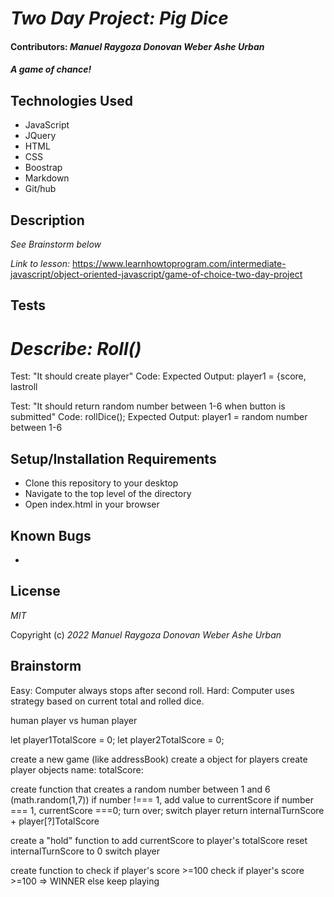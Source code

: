 # _Two Day Project: Pig Dice_

#### Contributors: _Manuel Raygoza_ _Donovan Weber_ _Ashe Urban_

#### _A game of chance!_


## Technologies Used

* JavaScript
* JQuery
* HTML
* CSS
* Boostrap
* Markdown
* Git/hub

## Description

_See Brainstorm below_

_Link to lesson:_ https://www.learnhowtoprogram.com/intermediate-javascript/object-oriented-javascript/game-of-choice-two-day-project

## Tests
# _Describe: Roll()_

Test: "It should create player"
Code: 
Expected Output: player1 = {score, lastroll

Test: "It should return random number between 1-6 when button is submitted"
Code: rollDice();
Expected Output: player1 = random number between 1-6

## Setup/Installation Requirements

* Clone this repository to your desktop
* Navigate to the top level of the directory
* Open index.html in your browser

## Known Bugs

* 

## License

_MIT_

Copyright (c) _2022_ _Manuel Raygoza_ _Donovan Weber_ _Ashe Urban_

## Brainstorm

Easy: Computer always stops after second roll.
Hard: Computer uses strategy based on current total and rolled dice.
 
human player vs human player
 
let player1TotalScore = 0;
let player2TotalScore = 0;
 
create a new game (like addressBook)
create a object for players
  create player objects
    name:
    totalScore:
 
 
create function that creates a random number between 1 and 6 (math.random(1,7))
if number !=== 1, add value to currentScore
if number === 1, currentScore ===0; turn over; switch player
return internalTurnScore + player[?]TotalScore
 
create a "hold" function to add currentScore to player's totalScore
  reset internalTurnScore to 0
  switch player
 
 
create function to check if player's score >=100
check if player's score >=100 => WINNER
else keep playing
